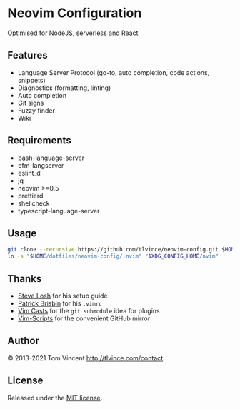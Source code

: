 # Neovim Configuration

Optimised for NodeJS, serverless and React

## Features

- Language Server Protocol (go-to, auto completion, code actions, snippets)
- Diagnostics (formatting, linting)
- Auto completion
- Git signs
- Fuzzy finder
- Wiki

## Requirements

- bash-language-server
- efm-langserver
- eslint_d
- jq
- neovim >=0.5
- prettierd
- shellcheck
- typescript-language-server

## Usage

```bash
git clone --recursive https://github.com/tlvince/neovim-config.git $HOME/dotfiles/neovim-config
ln -s "$HOME/dotfiles/neovim-config/.nvim" "$XDG_CONFIG_HOME/nvim"
```

## Thanks

- [Steve Losh](http://stevelosh.com/blog/2010/09/coming-home-to-vim/) for his setup guide
- [Patrick Brisbin](https://github.com/pbrisbin/dotfiles) for his `.vimrc`
- [Vim Casts](http://vimcasts.org/episodes/synchronizing-plugins-with-git-submodules-and-pathogen/) for the `git submodule` idea for plugins
- [Vim-Scripts](http://vim-scripts.org/) for the convenient GitHub mirror

## Author

© 2013-2021 Tom Vincent <http://tlvince.com/contact>

## License

Released under the [MIT license](http://tlvince.mit-license.org).
